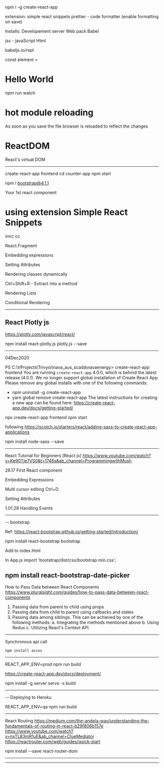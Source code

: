 npm i -g create-react-app

extension:
simple react snippets
prettier - code formatter (enable formatting on save)


Installs:
Developement server
Web pack 
Babel


jsx - javaScript Html


babeljs.io/repl

const element = <h1>Hello World</h1>






npm run watch

# hot module reloading
As soon as you save the file browser is reloaded to reflect the changes

# ReactDOM
React's virtual DOM 



----------------------------------------------------------------------------------------

create-react-app frontend
cd counter-app
npm start

npm i bootstrap@4.1.1


Your 1st react component


# using extension Simple React Snippets
imrc
cc




React.Fragment


Embedding expressions


Setting Attributes

Rendering classes dynamically

Ctrl+Shift+R - Extract into a method

Rendering Lists

Conditional Rendering


----------------------------------------------------------------------------------------
React Plotly js
---------------

https://plotly.com/javascript/react/

npm install react-plotly.js plotly.js --save


----------------------------------------------------------------------------------------
04Dec2020


PS C:\VProjects\Trivyol\nava_aus_scada\navaenergy> create-react-app frontend
You are running `create-react-app` 4.0.0, which is behind the latest release (4.0.1).
We no longer support global installation of Create React App.
Please remove any global installs with one of the following commands:
- npm uninstall -g create-react-app
- yarn global remove create-react-app
The latest instructions for creating a new app can be found here:
https://create-react-app.dev/docs/getting-started/

npx create-react-app frontend
npm start


following
https://scotch.io/starters/react/adding-sass-to-create-react-app-applications

npm install node-sass --save


----------------------------------------------------------------------------------------

React Tutorial for Beginners [React js]
https://www.youtube.com/watch?v=Ke90Tje7VS0&t=1746s&ab_channel=ProgrammingwithMosh

26.17
First React component

Embedding Expressions

Multi cursor editing 
Ctrl+D

Setting Attributes

1.01.28
Handling Events


----------------------------------------------------------------------------------------
-- bootstrap

Ref: https://react-bootstrap.github.io/getting-started/introduction/

npm install react-bootstrap bootstrap

Add to index.html
<link rel="stylesheet" href="https://maxcdn.bootstrapcdn.com/bootstrap/4.5.0/css/bootstrap.min.css"
    integrity="sha384-9aIt2nRpC12Uk9gS9baDl411NQApFmC26EwAOH8WgZl5MYYxFfc+NcPb1dKGj7Sk" crossorigin="anonymous" />

In App.js
import 'bootstrap/dist/css/bootstrap.min.css';

npm install react-bootstrap-date-picker
----------------------------------------------------------------------------------------

How to Pass Data between React Components
https://www.pluralsight.com/guides/how-to-pass-data-between-react-components

1.  Passing data from parent to child using                 props
2.  Passing data from child to parent using                 callbacks and states
3.  Passing data among siblings. This can be achieved by one of the following methods:
    a. Integrating the methods mentioned above
    b. Using Redux
    c. Utilizing React's Context API.

----------------------------------------------------------------------------------------

Synchronous api call

    npm install axios


----------------------------------------------------------------------------------------

REACT_APP_ENV=prod npm run build


https://create-react-app.dev/docs/deployment/

npm install -g server 
serve -s build

----------------------------------------------------------------------------------------
-- Deploying to Heroku

REACT_APP_ENV=qa npm run build

----------------------------------------------------------------------------------------

React Routing
https://medium.com/the-andela-way/understanding-the-fundamentals-of-routing-in-react-b29f806b157e
https://www.youtube.com/watch?v=nxTL83mR1uE&ab_channel=ClueMediator
https://reactrouter.com/web/guides/quick-start

npm install --save react-router-dom


----------------------------------------------------------------------------------------


----------------------------------------------------------------------------------------

